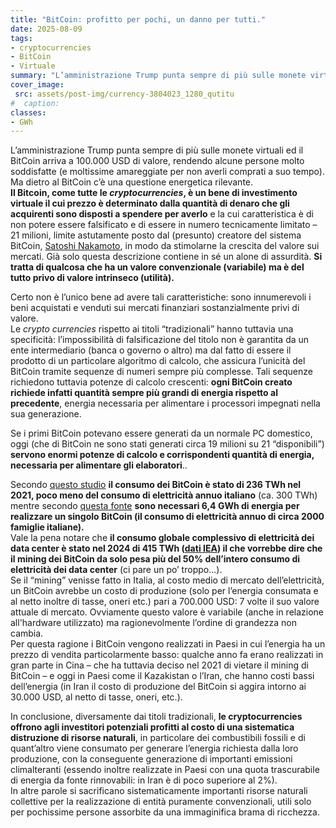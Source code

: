 ```yaml
---
title: "BitCoin: profitto per pochi, un danno per tutti."
date: 2025-08-09
tags:
- cryptocurrencies
- BitCoin
- Virtuale
summary: "L’amministrazione Trump punta sempre di più sulle monete virtuali ed un singolo BitCoin arriva a valere 100.000 USD. Ma dietro alle crypto currencies c’è la distruzione sistematica di risorse naturali. "
cover_image:
 src: assets/post-img/currency-3804023_1280_qutitu
#  caption: 
classes:
- GWh
---
```


L’amministrazione Trump punta sempre di più sulle monete virtuali ed il BitCoin arriva a 100.000 USD di valore, rendendo alcune persone molto soddisfatte (e moltissime amareggiate per non averli comprati a suo tempo). Ma dietro al BitCoin c’è una questione energetica rilevante.  
**Il Bitcoin, come tutte le *cryptocurrencies*, è un bene di investimento virtuale il cui prezzo è determinato dalla quantità di denaro che gli acquirenti sono disposti a spendere per averlo** e la cui caratteristica è di non potere essere falsificato e di essere in numero tecnicamente limitato –21 milioni, limite astutamente posto dal (presunto) creatore del sistema BitCoin, [Satoshi Nakamoto](https://it.wikipedia.org/wiki/Satoshi_Nakamoto), in modo da stimolarne la crescita del valore sui mercati. Già solo questa descrizione contiene in sé un alone di assurdità. **Si tratta di qualcosa che ha un valore convenzionale (variabile) ma è del tutto privo di valore intrinseco (utilità).** 

Certo non è l’unico bene ad avere tali caratteristiche: sono innumerevoli i beni acquistati e venduti sui mercati finanziari sostanzialmente privi di valore.   
Le *crypto currencies* rispetto ai titoli “tradizionali” hanno tuttavia una specificità: l’impossibilità di falsificazione del titolo non è garantita da un ente intermediario (banca o governo o altro) ma dal fatto di essere il prodotto di un particolare algoritmo di calcolo, che assicura l’unicità del BitCoin tramite sequenze di numeri sempre più complesse. Tali sequenze richiedono tuttavia potenze di calcolo crescenti: **ogni BitCoin creato richiede infatti quantità sempre più grandi di energia rispetto al precedente**, energia necessaria per alimentare i processori impegnati nella sua generazione. 

Se i primi BitCoin potevano essere generati da un normale PC domestico, oggi (che di BitCoin ne sono stati generati circa 19 milioni su 21 “disponibili”) **servono enormi potenze di calcolo e corrispondenti quantità di energia, necessaria per alimentare gli elaboratori**..

Secondo [questo studio](https://www.sciencedirect.com/science/article/pii/S0360544225030555?via%3Dihub#bib3) **il consumo dei BitCoin è stato di 236 TWh nel 2021, poco meno del consumo di elettricità annuo italiano** (ca. 300 TWh) mentre secondo [questa fonte](https://nftevening.com/bitcoin-mining-cost/) **sono necessari 6,4 GWh di energia per realizzare un singolo BitCoin (il consumo di elettricità annuo di circa 2000 famiglie italiane).**   
Vale la pena notare che **il consumo globale complessivo di elettricità dei data center è stato nel 2024 di 415 TWh ([dati IEA](https://www.iea.org/reports/energy-and-ai/energy-demand-from-ai)) il che vorrebbe dire che il mining dei BitCoin da solo pesa più del 50% dell’intero consumo di elettricità dei data center** (ci pare un po’ troppo...).   
Se il “mining” venisse fatto in Italia, al costo medio di mercato dell’elettricità, un BitCoin avrebbe un costo di produzione (solo per l’energia consumata e al netto inoltre di tasse, oneri etc.) pari a 700.000 USD: 7 volte il suo valore attuale di mercato. Ovviamente questo valore è variabile (anche in relazione all'hardware utilizzato) ma ragionevolmente l’ordine di grandezza non cambia.   
Per questa ragione i BitCoin vengono realizzati in Paesi in cui l’energia ha un prezzo di vendita particolarmente basso: qualche anno fa erano realizzati in gran parte in Cina – che ha tuttavia deciso nel 2021 di vietare il mining di BitCoin – e oggi in Paesi come il Kazakistan o l’Iran, che hanno costi bassi dell’energia (in Iran il costo di produzione del BitCoin si aggira intorno ai 30.000 USD, al netto di tasse, oneri, etc.). 

In conclusione, diversamente dai titoli tradizionali, **le cryptocurrencies offrono agli investitori potenziali profitti al costo di una sistematica distruzione di risorse naturali**, in particolare dei combustibili fossili e di quant’altro viene consumato per generare l’energia richiesta dalla loro produzione, con la conseguente generazione di importanti emissioni climalteranti (essendo inoltre realizzate in Paesi con una quota trascurabile di energia da fonte rinnovabili: in Iran è di poco superiore al 2%).   
In altre parole si sacrificano sistematicamente importanti risorse naturali collettive per la realizzazione di entità puramente convenzionali, utili solo per pochissime persone assorbite da una immaginifica brama di ricchezza.
    